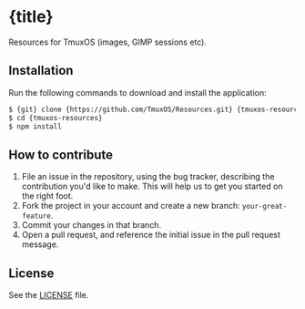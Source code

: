# {title}
Resources for TmuxOS (images, GIMP sessions etc).

## Installation
Run the following commands to download and install the application:

```sh
$ {git} clone {https://github.com/TmuxOS/Resources.git} {tmuxos-resources}
$ cd {tmuxos-resources}
$ npm install
```

## How to contribute

1. File an issue in the repository, using the bug tracker, describing the
   contribution you'd like to make. This will help us to get you started on the
   right foot.
2. Fork the project in your account and create a new branch:
   `your-great-feature`.
3. Commit your changes in that branch.
4. Open a pull request, and reference the initial issue in the pull request
   message.

## License
See the [LICENSE](./LICENSE) file.
